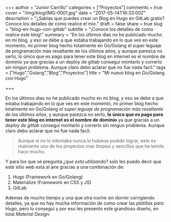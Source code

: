 +++
author = "Junior Carrillo"
categories = ["Proyectos"]
comments = true
cover = "/img/blog/IMG-0001.jpg"
date = "2017-05-14T16:33:00Z"
description = "¿Sabías que puedes crear un Blog en Hugo en GitLab gratis? Conoce los detalles de como realice el mio."
draft = false
share = true
slug = "blog-en-hugo-con-gitlab"
subtitle = "¡Conoce los detalles de como realice este blog!"
summary = "En los últimos dias no he publicado mucho en mi blog, y eso se debe a que estaba trabajando en lo que ves en este momento, mi primer blog hecho totalmente en Go/Golang el super leguaje de programación más resaltante de los últimos años, y aunque parezca no serlo, lo único que es pago para tener este blog en internet es el nombre de dominio ya que gracias a un deploy de gitlab consegui montarlo y correrlo sin ningun problema. Aunque claro debo aclarar que no fue nada facil."
tags = ["Hugo","Golang","Blog","Proyectos"]
title = "Mi nuevo blog en Go/Golang con Hugo"

+++

En los últimos dias no he publicado mucho en mi blog, y eso se debe a que estaba trabajando en lo que ves en este momento, mi primer blog hecho totalmente en Go/Golang *el super leguaje de programación más resaltante de los últimos años*, y aunque parezca no serlo, **lo único que es pago para tener este blog en internet es el nombre de dominio** ya que gracias a un *deploy de gitlab* consegui montarlo y correrlo sin ningun problema. Aunque claro debo aclarar que no fue nada facil.

 > Aunque si no lo intentaba nunca lo hubiese podido lograr, este es realmente uno de los proyectos mas limpios y sencillos que he tenido hace mucho.

Y para los que se pregunta *¿que esta utilizando?* solo les puedo decir que este sitio web esta al aire gracias a una combinación de:

1. Hugo (Framework en Go/Golang)
2. Materialize (Framework en CSS y JS)
3. GitLab

Ademas de mucho tiempo y una que otra noche sin dormir corrigiendo detalles, ya que no hay mucha información de como crear las *platillas para Hugo*, pero lo consegui y por eso les presento este grandioso diseño, en total *Material Design*.